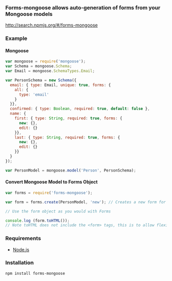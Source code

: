 ### Forms-mongoose allows auto-generation of forms from your Mongoose models

http://search.npmjs.org/#/forms-mongoose

### Example

#### Mongoose

```javascript
var mongoose = require('mongoose');
var Schema = mongoose.Schema;
var Email = mongoose.SchemaTypes.Email;

var PersonSchema = new Schema({
  email: { type: Email, unique: true, forms: {
    all: {
      type: 'email'
    }
  }},
  confirmed: { type: Boolean, required: true, default: false },
  name: {
    first: { type: String, required: true, forms: {
      new: {},
      edit: {}
    }},
    last: { type: String, required: true, forms: {
      new: {},
      edit: {}
    }}
  }
});

var PersonModel = mongoose.model('Person', PersonSchema);
```

#### Convert Mongoose Model to Forms Object

```javascript
var forms = require('forms-mongoose');

var form = forms.create(PersonModel, 'new'); // Creates a new form for a "new" Person

// Use the form object as you would with Forms

console.log (form.toHTML());
// Note toHTML does not include the <form> tags, this is to allow flexibility.
```

### Requirements

- [Node.js](http://nodejs.org/)

### Installation

```
npm install forms-mongoose
```


